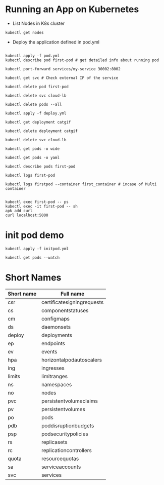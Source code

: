 
# Running an App on Kubernetes

- List Nodes in K8s cluster

```
kubectl get nodes 
```
- Deploy the application defined in pod.yml
```

kubectl apply -f pod.yml
kubectl describe pod first-pod # get detailed info about running pod

kubectl port-forward services/my-service 30002:8002

kubectl get svc # Check external IP of the service

kubectl delete pod first-pod

kubectl delete svc cloud-lb

kubectl delete pods --all

kubectl apply -f deploy.yml

kubectl get deployment catgif

kubectl delete deployment catgif

kubectl delete svc cloud-lb

kubectl get pods -o wide

kubectl get pods -o yaml

kubectl describe pods first-pod

kubectl logs first-pod

kubectl logs firstpod --container first_container # incase of Multi container


kubectl exec first-pod -- ps
kubectl exec -it first-pod -- sh
apk add curl
curl localhost:5000
```

# init pod demo
```
kubectl apply -f initpod.yml

kubectl get pods --watch
```

# Short Names

| Short name           | Full name                    |
| -------------------- | ---------------------------- |
|  csr                 |  certificatesigningrequests  |
|  cs                  |  componentstatuses           |
|  cm                  |  configmaps                  |
|  ds                  |  daemonsets                  |
|  deploy              |  deployments                 |
|  ep                  |  endpoints                   |
|  ev                  |  events                      |
|  hpa                 |  horizontalpodautoscalers    |
|  ing                 |  ingresses                   |
|  limits              |  limitranges                 |
|  ns                  |  namespaces                  |
|  no                  |  nodes                       |
|  pvc                 |  persistentvolumeclaims      |
|  pv                  |  persistentvolumes           |
|  po                  |  pods                        |
|  pdb                 |  poddisruptionbudgets        |
|  psp                 |  podsecuritypolicies         |
|  rs                  |  replicasets                 |
|  rc                  |  replicationcontrollers      |
|  quota               |  resourcequotas              |
|  sa                  |  serviceaccounts             |
|  svc                 |  services                    |